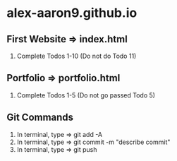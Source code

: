 # alex-aaron9.github.io

## First Website => index.html
1) Complete Todos 1-10 (Do not do Todo 11)

## Portfolio => portfolio.html
1) Complete Todos 1-5 (Do not go passed Todo 5)

## Git Commands
1) In terminal, type => git add -A
2) In terminal, type => git commit -m "describe commit"
3) In terminal, type => git push